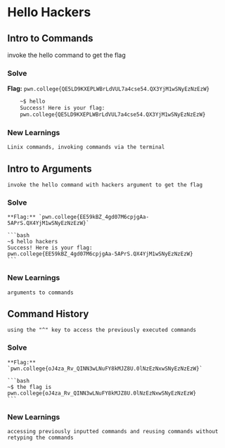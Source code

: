 # Hello Hackers

## Intro to Commands
invoke the hello command to get the flag

### Solve
**Flag:** `pwn.college{QE5LD9KXEPLWBrLdVUL7a4cse54.QX3YjM1wSNyEzNzEzW}`

```bash
    ~$ hello 
    Success! Here is your flag:
    pwn.college{QE5LD9KXEPLWBrLdVUL7a4cse54.QX3YjM1wSNyEzNzEzW}
```
### New Learnings
    Linix commands, invoking commands via the terminal

## Intro to Arguments
    invoke the hello command with hackers argument to get the flag

### Solve
    **Flag:** `pwn.college{EE59kBZ_4gd07M6cpjgAa-5APrS.QX4YjM1wSNyEzNzEzW}`

    ```bash
    ~$ hello hackers
    Success! Here is your flag:
    pwn.college{EE59kBZ_4gd07M6cpjgAa-5APrS.QX4YjM1wSNyEzNzEzW}
    ```
### New Learnings
    arguments to commands


## Command History
    using the "^" key to access the previously executed commands

### Solve
    **Flag:** `pwn.college{oJ4za_Rv_QINN3wLNuFY8kMJZ8U.0lNzEzNxwSNyEzNzEzW}`

    ```bash
    ~$ the flag is pwn.college{oJ4za_Rv_QINN3wLNuFY8kMJZ8U.0lNzEzNxwSNyEzNzEzW}
    ```
### New Learnings
    accessing previously inputted commands and reusing commands without retyping the commands


